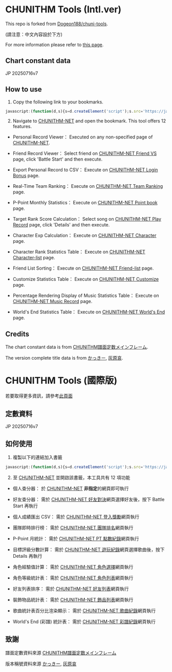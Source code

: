 # CHUNITHM Tools (Intl.ver)

This repo is forked from [Dogeon188/chuni-tools](https://github.com/Dogeon188/chuni-tools).

(請注意：中文內容設於下方)

For more information please refer to [this page](https://chuni.tsaibee.org/?lang=en_US).

## Chart constant data
JP 20250716v7

## How to use
1. Copy the following link to your bookmarks.
```js
javascript:(function(d,s){s=d.createElement('script');s.src='https://jack4215.github.io/chuni-tools/scripts/chuni-tools.js?t='+Math.floor(Date.now()/60000);d.body.append(s);})(document);

```

2. Navigate to [CHUNITHM-NET](https://chunithm-net-eng.com/mobile/home) and open the bookmark. This tool offers 12 features.

- Personal Record Viewer：
 Executed on any non-specified page of [CHUNITHM-NET](https://chunithm-net-eng.com/mobile/home).

- Friend Record Viewer：
 Select friend on [CHUNITHM-NET Friend VS](https://chunithm-net-eng.com/mobile/friend/genreVs) page, click 'Battle Start' and then execute.

- Export Personal Record to CSV：
 Execute on [CHUNITHM-NET Login Bonus](https://chunithm-net-eng.com/mobile/loginBonus) page.

- Real-Time Team Ranking：
 Execute on [CHUNITHM-NET Team Ranking](https://chunithm-net-eng.com/mobile/ranking/teamPoint) page.

- P-Point Monthly Statistics：
 Execute on [CHUNITHM-NET Point book](https://chunithm-net-eng.com/mobile/netStore/netpointLog) page.

- Target Rank Score Calculation：
 Select song on [CHUNITHM-NET Play Record](https://chunithm-net-eng.com/mobile/record/playlog) page, click 'Details' and then execute.

- Character Exp Calculation：
 Execute on [CHUNITHM-NET Character](https://chunithm-net-eng.com/mobile/collection) page.

 - Character Rank Statistics Table：
 Execute on [CHUNITHM-NET Character-list](https://chunithm-net-eng.com/mobile/collection/characterList) page.

 - Friend List Sorting：
 Execute on [CHUNITHM-NET Friend-list](https://chunithm-net-eng.com/mobile/friend) page.

 - Customize Statistics Table：
 Execute on [CHUNITHM-NET Customize](https://chunithm-net-eng.com/mobile/collection/customise) page.

 - Percentage Rendering Display of Music Statistics Table：
 Execute on [CHUNITHM-NET Music Record](https://chunithm-net-eng.com/mobile/record/musicGenre) page.

 - World's End Statistics Table：
 Execute on [CHUNITHM-NET World's End](https://chunithm-net-eng.com/mobile/record/worldsEndList) page.

## Credits
The chart constant data is from [CHUNITHM譜面定数メインフレーム](https://x.com/RCMF_chunithm).

The version complete title data is from [かっきー](https://x.com/Schwarz_k2mt), [灰原哀](https://x.com/H1br__ai).

# CHUNITHM Tools (國際版)

若要取得更多資訊，請參考[此頁面](https://chuni.tsaibee.org/?lang=zh_TW)

## 定數資料
JP 20250716v7

## 如何使用
1. 複製以下的連結加入書籤 
```js
javascript:(function(d,s){s=d.createElement('script');s.src='https://jack4215.github.io/chuni-tools/scripts/chuni-tools.js?t='+Math.floor(Date.now()/60000);d.body.append(s);})(document);
```

2. 至 [CHUNITHM-NET](https://chunithm-net-eng.com/mobile/home) 並開啟該書籤，本工具共有 12 項功能

- 個人查分器：
 於 [CHUNITHM-NET](https://chunithm-net-eng.com/mobile/home) <b>非指定</b>的網頁即可執行

- 好友查分器：
 需於 [CHUNITHM-NET 好友對決](https://chunithm-net-eng.com/mobile/friend/genreVs)網頁選擇好友後，按下 Battle Start 再執行

- 個人成績匯出 CSV：
 需於 [CHUNITHM-NET 登入獎勵](https://chunithm-net-eng.com/mobile/loginBonus)網頁執行

- 團隊即時排行榜：
 需於 [CHUNITHM-NET 團隊排名](https://chunithm-net-eng.com/mobile/ranking/teamPoint)網頁執行

- P-Point 月統計：
 需於 [CHUNITHM-NET PT 點數紀錄](https://chunithm-net-eng.com/mobile/netStore/netpointLog)網頁執行

- 目標評級分數計算：
 需於 [CHUNITHM-NET 遊玩紀錄](https://chunithm-net-eng.com/mobile/record/playlog)網頁選擇歌曲後，按下 Details 再執行

 - 角色經驗值計算：
 需於 [CHUNITHM-NET 角色選擇](https://chunithm-net-eng.com/mobile/collection)網頁執行

 - 角色等級統計表：
 需於 [CHUNITHM-NET 角色列表](https://chunithm-net-eng.com/mobile/collection/characterList)網頁執行

 - 好友列表排序：
 需於 [CHUNITHM-NET 好友列表](https://chunithm-net-eng.com/mobile/friend)網頁執行

 - 裝飾物品統計表：
 需於 [CHUNITHM-NET 飾品列表](https://chunithm-net-eng.com/mobile/collection/customise)網頁執行

  - 歌曲統計表百分比渲染顯示：
 需於 [CHUNITHM-NET 歌曲紀錄](https://chunithm-net-eng.com/mobile/record/musicGenre)網頁執行

  - World's End (彩譜) 統計表：
 需於 [CHUNITHM-NET 彩譜紀錄](https://chunithm-net-eng.com/mobile/record/worldsEndList)網頁執行

## 致謝
譜面定數資料來源 [CHUNITHM譜面定数メインフレーム](https://x.com/RCMF_chunithm)

版本稱號資料來源 [かっきー](https://x.com/Schwarz_k2mt), [灰原哀](https://x.com/H1br__ai)
